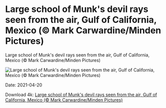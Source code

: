 # Large school of Munk's devil rays seen from the air, Gulf of California, Mexico (© Mark Carwardine/Minden Pictures)

Large school of Munk's devil rays seen from the air, Gulf of California, Mexico (© Mark Carwardine/Minden Pictures)

![Large school of Munk's devil rays seen from the air, Gulf of California, Mexico (© Mark Carwardine/Minden Pictures)](https://bing.com/th?id=OHR.Mobula_EN-US7757384682_UHD.jpg&w=1024&h=576)

Date: 2021-04-20

Download 4k: [Large school of Munk's devil rays seen from the air, Gulf of California, Mexico (© Mark Carwardine/Minden Pictures)](https://bing.com/th?id=OHR.Mobula_EN-US7757384682_UHD.jpg)

